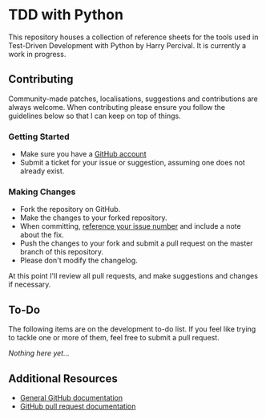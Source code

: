 TDD with Python
=====================

This repository houses a collection of reference sheets for the tools used in Test-Driven Development with Python by Harry Percival. It is currently a work in progress.

## Contributing

Community-made patches, localisations, suggestions and contributions are always welcome. When contributing please ensure you follow the guidelines below so that I can keep on top of things.

### Getting Started

* Make sure you have a [GitHub account](https://github.com/signup/free)
* Submit a ticket for your issue or suggestion, assuming one does not already exist.

### Making Changes

* Fork the repository on GitHub.
* Make the changes to your forked repository.
* When committing, [reference your issue number](https://help.github.com/articles/closing-issues-via-commit-messages/) and include a note about the fix.
* Push the changes to your fork and submit a pull request on the master branch of this repository.
* Please don't modify the changelog.

At this point I'll review all pull requests, and make suggestions and changes if necessary.

## To-Do

The following items are on the development to-do list. If you feel like trying to tackle one or more of them, feel free to submit a pull request.

*Nothing here yet...*

## Additional Resources

* [General GitHub documentation](http://help.github.com/)
* [GitHub pull request documentation](http://help.github.com/send-pull-requests/)
